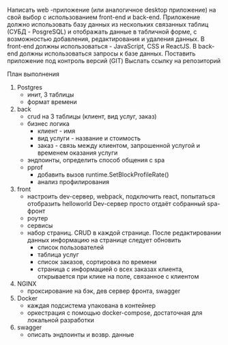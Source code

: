 Написать web -приложение (или аналогичное desktop приложение) на свой выбор с использованием front-end и back-end.
Приложение должно использовать базу данных из нескольких связанных таблиц (СУБД - PosgreSQL)
и отображать данные в табличной форме, с возможностью добавления, редактирования и удаления данных.
В front-end должны использоваться - JavaScript, CSS и ReactJS.
В back-end должны использоваться запросы к базе данных.
Поставить приложение под контроль версий (GIT)
Выслать ссылку на репозиторий

План выполнения

1. Postgres 
    + инит, 3 таблицы
    - формат времени
2. back 
    + crud на 3 таблицы (клиент, вид услуг, заказ)
    + бизнес логика
        + клиент - имя
        + вид услуги - название и стоимость
        - заказ - связь между клиентом, запрошенной услугой и временем оказания услуги
    + эндпоинты, определить способ общения с spa
    - pprof
        + добавить вызов runtime.SetBlockProfileRate()
        - анализ профилирования
3. front 
    + настроить dev-сервер, webpack, подключить react, попытаться отобразить helloworld
      Dev-сервер просто отдаёт собранный spa-фронт
    - роутер
    - сервисы  
    - набор страниц. CRUD в каждой странице. После редактировании данных информацию на странице следует обновить
        - список пользователей
        - таблица услуг
        - список заказов, сортировка по времени
        - страница с информацией о всех заказах клиента, открывается при клике на поле, связанное с клиентом
4. NGINX
    + проксирование на бэк, дев сервер фронта, swagger
5. Docker
    + каждая подсистема упакована в контейнер
    + оркестрация с помощью docker-compose, достаточная для локальной разработки
6. swagger 
    - описать эндпоинты и возвр. данные